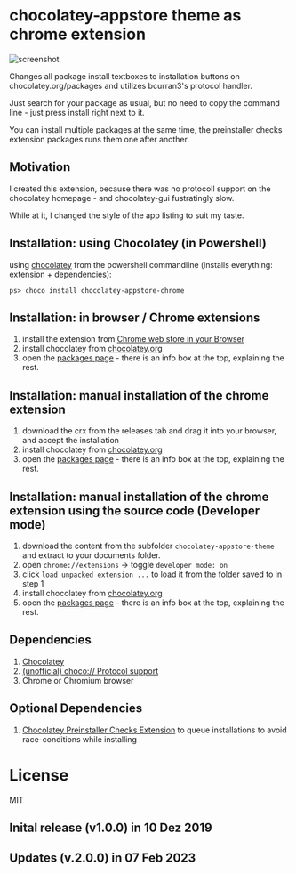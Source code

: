 
# chocolatey-appstore theme as chrome extension

![screenshot](https://user-images.githubusercontent.com/1894723/217387052-e63f1db8-e641-4fe0-80f4-4a1605629f7e.png)

  Changes all package install textboxes to installation buttons on chocolatey.org/packages and utilizes bcurran3's protocol handler.

  Just search for your package as usual, but no need to copy the command line - just press install right next to it.

  You can install multiple packages at the same time, the preinstaller checks extension packages runs them one after another.

## Motivation 

  I created this extension, because there was no protocoll support
  on the chocolatey homepage - and chocolatey-gui fustratingly slow.

  While at it, I changed the style of the app listing to suit my
  taste.

## Installation: using Chocolatey (in Powershell)
using [chocolatey](https://chocolatey.org/install) from the powershell commandline (installs everything: extension + dependencies):

```
ps> choco install chocolatey-appstore-chrome
```

## Installation: in browser / Chrome extensions
1. install the extension from [Chrome web store in your Browser](https://chrome.google.com/webstore/detail/chocolatey-appstore/gkehnkphfligaeniienfamgdfocegffl)
2. install chocolatey from [chocolatey.org](https://chocolatey.org/install)
3. open the [packages page](https://chocolatey.org/packages) - there is an info box at the top, explaining the rest.

## Installation: manual installation of the chrome extension
1. download the crx from the releases tab and drag it into your browser, and accept the installation
2. install chocolatey from [chocolatey.org](https://chocolatey.org/install)
3. open the [packages page](https://chocolatey.org/packages) - there is an info box at the top, explaining the rest.

## Installation: manual installation of the chrome extension using the source code (Developer mode)
1. download the content from the subfolder `chocolatey-appstore-theme` and extract to your documents folder.
2. open `chrome://extensions` -> toggle `developer mode: on`
3. click  `load unpacked extension ...` to load it from the folder saved to in step 1
4. install chocolatey from [chocolatey.org](https://chocolatey.org/install)
5. open the [packages page](https://chocolatey.org/packages) - there is an info box at the top, explaining the rest.


## Dependencies
1. [Chocolatey](https://chocolatey.org/install)
2. [(unofficial) choco:// Protocol support](https://chocolatey.org/packages/choco-protocol-support)
3. Chrome or Chromium browser

## Optional Dependencies
1. [Chocolatey Preinstaller Checks Extension](https://chocolatey.org/packages/chocolatey-preinstaller-checks.extension) to queue installations to avoid race-conditions while installing


# License

  MIT

## Inital release (v1.0.0) in 10 Dez 2019
## Updates (v.2.0.0) in 07 Feb 2023
